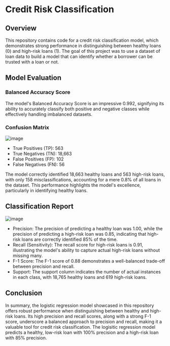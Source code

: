 # Credit Risk Classification 
## Overview
This repository contains code for a credit risk classification model, which demonstrates strong performance in distinguishing between healthy loans (0) and high-risk loans (1). The goal of this project was to use a dataset of loan data to build a model that can identify whether a borrower can be trusted with a loan or not. 

## Model Evaluation
### Balanced Accuracy Score
The model's Balanced Accuracy Score is an impressive 0.992, signifying its ability to accurately classify both positive and negative classes while effectively handling imbalanced datasets.

### Confusion Matrix
![image](https://github.com/ashley-ley/credit-risk-classification/assets/132225987/30f44a7d-a732-4084-98bc-244f1ce01311)

+ True Positives (TP): 563
+ True Negatives (TN): 18,663
+ False Positives (FP): 102
+ False Negatives (FN): 56
  
The model correctly identified 18,663 healthy loans and 563 high-risk loans, with only 158 misclassifications, accounting for a mere 0.8% of all loans in the dataset. This performance highlights the model's excellence, particularly in identifying healthy loans.

## Classification Report
 ![image](https://github.com/ashley-ley/credit-risk-classification/assets/132225987/0e65796e-1429-4d05-836d-4c683a7884cf)

+ Precision: The precision of predicting a healthy loan was 1.00, while the precision of predicting a high-risk loan was 0.85, indicating that high-risk loans are correctly identified 85% of the time.
+ Recall (Sensitivity): The recall score for high-risk loans is 0.91, illustrating the model's ability to capture actual high-risk loans without missing many.
+ F-1 Score: The F-1 score of 0.88 demonstrates a well-balanced trade-off between precision and recall.
+ Support: The support column indicates the number of actual instances in each class, with 18,765 healthy loans and 619 high-risk loans.

## Conclusion
In summary, the logistic regression model showcased in this repository offers robust performance when distinguishing between healthy and high-risk loans. Its high precision and recall scores, along with a strong F-1 score, underscore a balanced approach to precision and recall, making it a valuable tool for credit risk classification. The logisitic regression model predicts a healthy, low-risk loan with 100% precision and a high-risk loan with 85% precision. 
